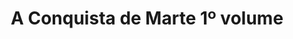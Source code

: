---
Numero: 321
title: A Conquista de Marte 1º volume
Autor: William Rollo
Co-autor: 
Ano-de-Publicacao: 1984
Titulo-original: The Olympus Gambit
Tradutor: Eurico da Fonseca
Co-tradutor: 
Ano-de-edicao: 1983
alias: William-Rollo
Autor2-alias: 
Tradutor1-alias: Eurico-da-Fonseca
Tradutor2-alias: 
Titulo-link: 321-A-Conquista-de-Marte-1-volume
Capa: 
pags: 
Capa-link: 
---